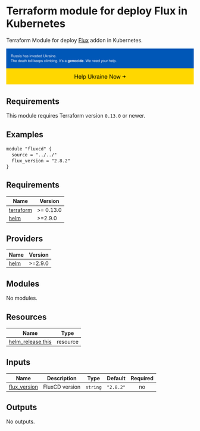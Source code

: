 # Terraform module for deploy Flux in Kubernetes

Terraform Module for deploy [Flux](https://fluxcd.io/) addon in Kubernetes.

[![SWUbanner](https://raw.githubusercontent.com/vshymanskyy/StandWithUkraine/main/banner2-direct.svg)](https://github.com/vshymanskyy/StandWithUkraine/blob/main/docs/README.md)

## Requirements

This module requires Terraform version `0.13.0` or newer.

## Examples

```hcl
module "fluxcd" {
  source = "../../"
  flux_version = "2.8.2"
}
```

<!-- BEGINNING OF PRE-COMMIT-TERRAFORM DOCS HOOK -->
## Requirements

| Name | Version |
|------|---------|
| <a name="requirement_terraform"></a> [terraform](#requirement\_terraform) | >= 0.13.0 |
| <a name="requirement_helm"></a> [helm](#requirement\_helm) | >=2.9.0 |

## Providers

| Name | Version |
|------|---------|
| <a name="provider_helm"></a> [helm](#provider\_helm) | >=2.9.0 |

## Modules

No modules.

## Resources

| Name | Type |
|------|------|
| [helm_release.this](https://registry.terraform.io/providers/hashicorp/helm/latest/docs/resources/release) | resource |

## Inputs

| Name | Description | Type | Default | Required |
|------|-------------|------|---------|:--------:|
| <a name="input_flux_version"></a> [flux\_version](#input\_flux\_version) | FluxCD version | `string` | `"2.8.2"` | no |

## Outputs

No outputs.
<!-- END OF PRE-COMMIT-TERRAFORM DOCS HOOK -->
